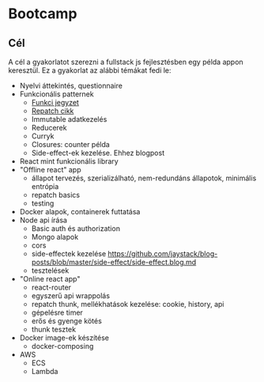 # Bootcamp

## Cél

A cél a gyakorlatot szerezni a fullstack js fejlesztésben egy példa appon keresztül. Ez a gyakorlat az alábbi témákat fedi le:
- Nyelvi áttekintés, questionnaire
- Funkcionális patternek
  - [Funkci jegyzet](https://github.com/getify/Functional-Light-JS)
  - [Repatch cikk](https://community.risingstack.com/repatch-the-simplified-redux/)
  - Immutable adatkezelés
  - Reducerek
  - Curryk
  - Closures: counter példa
  - Side-effect-ek kezelése. Ehhez blogpost
- React mint funkcionális library
- "Offline react" app
  - állapot tervezés, szerializálható, nem-redundáns állapotok, minimális entrópia
  - repatch basics
  - testing
- Docker alapok, containerek futtatása
- Node api írása
  - Basic auth és authorization
  - Mongo alapok
  - cors
  - side-effectek kezelése https://github.com/jaystack/blog-posts/blob/master/side-effect/side-effect.blog.md
  - tesztelések
- "Online react app"
  - react-router
  - egyszerű api wrappolás
  - repatch thunk, mellékhatások kezelése: cookie, history, api
  - gépelésre timer
  - erős és gyenge kötés
  - thunk tesztek
- Docker image-ek készítése
  - docker-composing
- AWS
  - ECS
  - Lambda